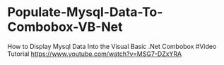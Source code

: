# Populate-Mysql-Data-To-Combobox-VB-Net
How to Display Mysql Data Into the Visual Basic .Net Combobox
#Video Tutorial
https://www.youtube.com/watch?v=MSG7-DZxYRA
